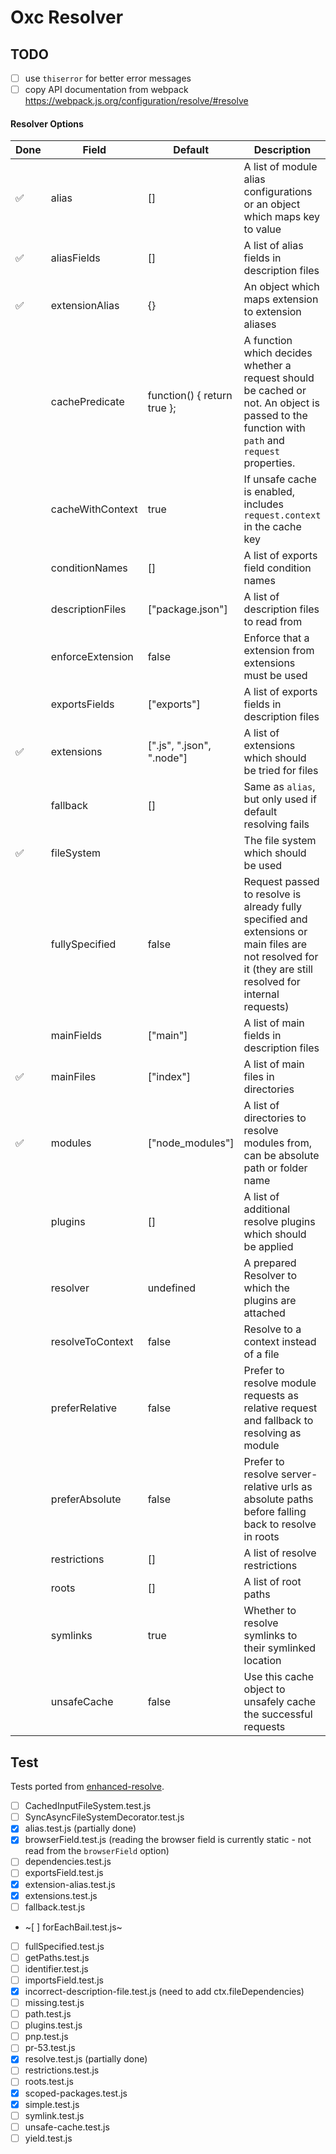 # Oxc Resolver

## TODO

- [ ] use `thiserror` for better error messages
- [ ] copy API documentation from webpack https://webpack.js.org/configuration/resolve/#resolve

#### Resolver Options

| Done | Field            | Default                     | Description                                                                                                                                               |
|------|------------------|-----------------------------| --------------------------------------------------------------------------------------------------------------------------------------------------------- |
|  ✅  | alias            | []                          | A list of module alias configurations or an object which maps key to value                                                                                |
|  ✅  | aliasFields      | []                          | A list of alias fields in description files                                                                                                               |
|  ✅  | extensionAlias   | {}                          | An object which maps extension to extension aliases                                                                                                       |
|      | cachePredicate   | function() { return true }; | A function which decides whether a request should be cached or not. An object is passed to the function with `path` and `request` properties.             |
|      | cacheWithContext | true                        | If unsafe cache is enabled, includes `request.context` in the cache key                                                                                   |
|      | conditionNames   | []                          | A list of exports field condition names                                                                                                                   |
|      | descriptionFiles | ["package.json"]            | A list of description files to read from                                                                                                                  |
|      | enforceExtension | false                       | Enforce that a extension from extensions must be used                                                                                                     |
|      | exportsFields    | ["exports"]                 | A list of exports fields in description files                                                                                                             |
|  ✅  | extensions       | [".js", ".json", ".node"]   | A list of extensions which should be tried for files                                                                                                      |
|      | fallback         | []                          | Same as `alias`, but only used if default resolving fails                                                                                                 |
|  ✅  | fileSystem       |                             | The file system which should be used                                                                                                                      |
|      | fullySpecified   | false                       | Request passed to resolve is already fully specified and extensions or main files are not resolved for it (they are still resolved for internal requests) |
|      | mainFields       | ["main"]                    | A list of main fields in description files                                                                                                                |
|  ✅  | mainFiles        | ["index"]                   | A list of main files in directories                                                                                                                       |
|  ✅  | modules          | ["node_modules"]            | A list of directories to resolve modules from, can be absolute path or folder name                                                                        |
|      | plugins          | []                          | A list of additional resolve plugins which should be applied                                                                                              |
|      | resolver         | undefined                   | A prepared Resolver to which the plugins are attached                                                                                                     |
|      | resolveToContext | false                       | Resolve to a context instead of a file                                                                                                                    |
|      | preferRelative   | false                       | Prefer to resolve module requests as relative request and fallback to resolving as module                                                                 |
|      | preferAbsolute   | false                       | Prefer to resolve server-relative urls as absolute paths before falling back to resolve in roots                                                          |
|      | restrictions     | []                          | A list of resolve restrictions                                                                                                                            |
|      | roots            | []                          | A list of root paths                                                                                                                                      |
|      | symlinks         | true                        | Whether to resolve symlinks to their symlinked location                                                                                                   |
|      | unsafeCache      | false                       | Use this cache object to unsafely cache the successful requests

## Test

Tests ported from [enhanced-resolve](https://github.com/webpack/enhanced-resolve).

- [ ] CachedInputFileSystem.test.js
- [ ] SyncAsyncFileSystemDecorator.test.js
- [x] alias.test.js (partially done)
- [x] browserField.test.js (reading the browser field is currently static - not read from the `browserField` option)
- [ ] dependencies.test.js
- [ ] exportsField.test.js
- [x] extension-alias.test.js
- [x] extensions.test.js
- [ ] fallback.test.js
- ~[ ] forEachBail.test.js~
- [ ] fullSpecified.test.js
- [ ] getPaths.test.js
- [ ] identifier.test.js
- [ ] importsField.test.js
- [x] incorrect-description-file.test.js (need to add ctx.fileDependencies)
- [ ] missing.test.js
- [ ] path.test.js
- [ ] plugins.test.js
- [ ] pnp.test.js
- [ ] pr-53.test.js
- [x] resolve.test.js (partially done)
- [ ] restrictions.test.js
- [ ] roots.test.js
- [x] scoped-packages.test.js
- [x] simple.test.js
- [ ] symlink.test.js
- [ ] unsafe-cache.test.js
- [ ] yield.test.js
